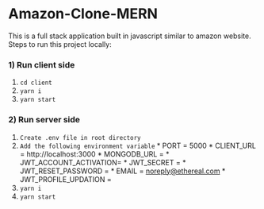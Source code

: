 # Amazon-Clone-MERN
This is a full stack application built in javascript similar to amazon website.
Steps to run this project locally:
### 1) Run client side
   1. `cd client`
   2. `yarn i`
   3. `yarn start`
   
### 2) Run server side
   1. `Create .env file in root directory`
   2. `Add the following environment variable`
     * PORT = 5000
     * CLIENT_URL = http://localhost:3000
     * MONGODB_URL = <your-mongodb-atlas-cluster-database-url>
     * JWT_ACCOUNT_ACTIVATION= <your-accout-activation-jwt-secret>
     * JWT_SECRET = <your-jwt-secret>
     * JWT_RESET_PASSWORD = <your-jwt-reset-password-secret>
     * EMAIL = noreply@ethereal.com
     * JWT_PROFILE_UPDATION = <your-jwt-profile-updation-secret>
   3. `yarn i`
   4. `yarn start`
